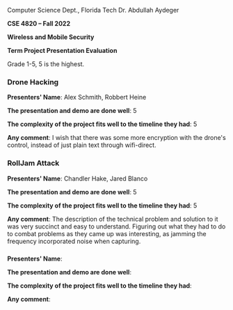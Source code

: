 <div class="titlePage">

Computer Science Dept., Florida Tech Dr. Abdullah Aydeger

**CSE 4820 – Fall 2022**

**Wireless and Mobile Security**

**Term Project Presentation Evaluation**
</div>

Grade 1-5, 5 is the highest.

### Drone Hacking
**Presenters' Name**: Alex Schmith, Robbert Heine

**The presentation and demo are done well**: 5

**The complexity of the project fits well to the timeline they had**: 5

**Any comment**: I wish that there was some more encryption with the drone's control, instead of just plain text through wifi-direct.

### RollJam Attack
**Presenters' Name**: Chandler Hake, Jared Blanco

**The presentation and demo are done well**: 5

**The complexity of the project fits well to the timeline they had**: 5 

**Any comment**: The description of the technical problem and solution to it was very succinct and easy to understand. Figuring out what they had to do to combat problems as they came up was interesting, as jamming the frequency incorporated noise when capturing.

### 
**Presenters' Name**: 

**The presentation and demo are done well**: 

**The complexity of the project fits well to the timeline they had**: 

**Any comment**: 